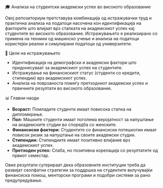 🎓 Анализа на студентски академски успех во високото образование

Овој репозиториум претставува комбинација од истражувачки труд и практична анализа на податоци насочена кон идентификација на факторите што влијаат врз стапката на академскиот успех кај студентите во високото образование. 
Истражувањето е реализирано со примена на техники од машинско учење и анализа на податоци користејќи реални и симулирани податоци од универзитети.

📌 Цели на истражувањето

- Идентификација на демографски и академски фактори што придонесуваат за академскиот успех на студентите.
- Истражување  на финансискиот статус (студенти со кредити, стипендии) врз академскиот успех.
- Анализа на поврзаноста помеѓу претходниот академски успех и првичните резултати во високото образование.

📊 Главни наоди
- **Возраст:** Помладите студенти имаат повисока стапка на дипломирање.
- **Пол:** Машките студенти имаат поголема веројатност за напуштање на академските студии во споредба со женските.
- **Финансиски фактори:** Студентите со финансиски потешкотии имаат повисок ризик за напуштање на своите академски студии.
- **Стипендии:** Стипендиите имаат позитивно влијание врз академскиот успех.
- **Претходен успех:** Слабa, но позитивна корелација со резултатите од првиот семестар.

Овие резултати сугерираат дека образовните институции треба да развијат сеопфатни стратегии за поддршка на студентите вклучувајќи финансиска помош, менторски програми и подобри системи за рано предупредување.



